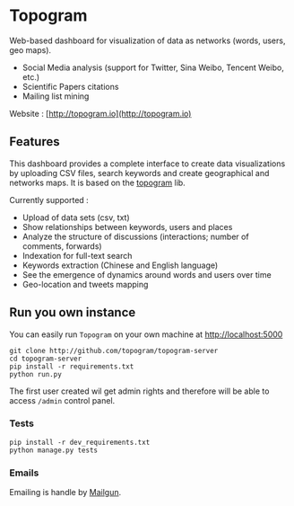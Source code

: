 # Topogram

Web-based dashboard for visualization of data as networks (words, users, geo maps).

* Social Media analysis (support for Twitter,  Sina Weibo, Tencent Weibo, etc.)
* Scientific Papers citations
* Mailing list mining

Website : [http://topogram.io](http://topogram.io)


## Features

This dashboard provides a complete interface to create data visualizations by uploading CSV files, search keywords and create geographical and networks maps. It is based on the [topogram](https://github.com/topogram/topogram) lib.

Currently supported :

* Upload of data sets (csv, txt)
* Show relationships between keywords, users and places
* Analyze the structure of discussions (interactions; number of comments, forwards)
* Indexation for full-text search
* Keywords extraction (Chinese and English language)
* See the emergence of dynamics around words and users over time
* Geo-location and tweets mapping

## Run you own instance

You can easily run ```Topogram``` on your own machine at [http://localhost:5000]( http://localhost:5000)

    git clone http://github.com/topogram/topogram-server
    cd topogram-server
    pip install -r requirements.txt
    python run.py

The first user created wil get admin rights and therefore will be able to access ```/admin``` control panel.

###  Tests

    pip install -r dev_requirements.txt
    python manage.py tests

### Emails

Emailing is handle by [Mailgun](http://mailgun.com).
